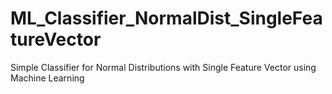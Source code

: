 # ML_Classifier_NormalDist_SingleFeatureVector
Simple Classifier for Normal Distributions with Single Feature Vector using Machine Learning
